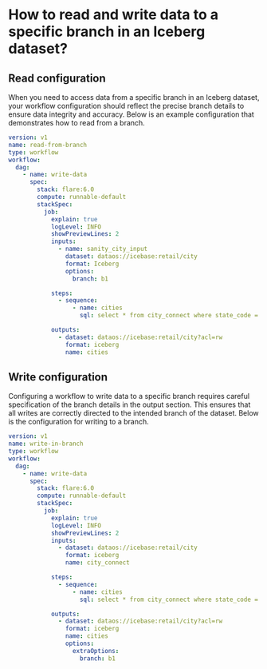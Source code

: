 # How to read and write data to a specific branch in an Iceberg dataset?

## Read configuration

When you need to access data from a specific branch in an Iceberg dataset, your workflow configuration should reflect the precise branch details to ensure data integrity and accuracy. Below is an example configuration that demonstrates how to read from a branch.

```yaml
version: v1
name: read-from-branch
type: workflow
workflow:
  dag:
    - name: write-data
      spec:
        stack: flare:6.0
        compute: runnable-default
        stackSpec:
          job:
            explain: true
            logLevel: INFO
            showPreviewLines: 2
            inputs:
              - name: sanity_city_input
                dataset: dataos://icebase:retail/city
                format: Iceberg
                options:
                  branch: b1

            steps:
              - sequence:
                  - name: cities
                    sql: select * from city_connect where state_code = 'AZ'

            outputs:
              - dataset: dataos://icebase:retail/city?acl=rw
                format: iceberg
                name: cities
```

## Write configuration

Configuring a workflow to write data to a specific branch requires careful specification of the branch details in the output section. This ensures that all writes are correctly directed to the intended branch of the dataset. Below is the configuration for writing to a branch.

```yaml
version: v1
name: write-in-branch
type: workflow
workflow:
  dag:
    - name: write-data
      spec:
        stack: flare:6.0
        compute: runnable-default
        stackSpec:
          job:
            explain: true
            logLevel: INFO
            showPreviewLines: 2
            inputs:
              - dataset: dataos://icebase:retail/city
                format: iceberg
                name: city_connect

            steps:
              - sequence:
                  - name: cities
                    sql: select * from city_connect where state_code = 'AZ'

            outputs:
              - dataset: dataos://icebase:retail/city?acl=rw
                format: iceberg
                name: cities
                options:
                  extraOptions:
                    branch: b1
```